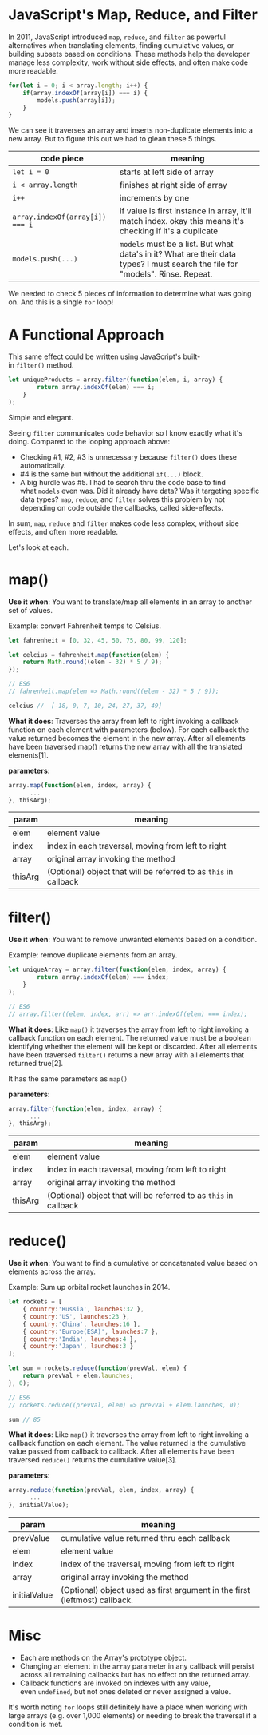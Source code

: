 # JavaScript's Map, Reduce, and Filter

In 2011, JavaScript introduced `map`, `reduce`, and `filter` as powerful alternatives when translating elements, finding cumulative values, or building subsets based on conditions. These methods help the developer manage less complexity, work without side effects, and often make code more readable.

```js
for(let i = 0; i < array.length; i++) {
    if(array.indexOf(array[i]) === i) {
        models.push(array[i]);
    }
}

```

We can see it traverses an array and inserts non-duplicate elements into a new array. But to figure this out we had to glean these 5 things.

| code piece                      | meaning                                                                                                                        |
| ------------------------------- | ------------------------------------------------------------------------------------------------------------------------------ |
| `let i = 0`                     | starts at left side of array                                                                                                   |
| `i < array.length`              | finishes at right side of array                                                                                                |
| `i++`                           | increments by one                                                                                                              |
| `array.indexOf(array[i]) === i` | if value is first instance in array, it'll match index. okay this means it's checking if it's a duplicate                      |
| `models.push(...)`              | `models` must be a list. But what data's in it? What are their data types? I must search the file for "models". Rinse. Repeat. |

We needed to check 5 pieces of information to determine what was going on. And this is a single `for` loop!

# A Functional Approach

This same effect could be written using JavaScript's built-in `filter()` method.

```js
let uniqueProducts = array.filter(function(elem, i, array) {
        return array.indexOf(elem) === i;
    }
);

```

Simple and elegant.

Seeing `filter` communicates code behavior so I know exactly what it's doing. Compared to the looping approach above:

-   Checking #1, #2, #3 is unnecessary because `filter()` does these automatically.
-   \#4 is the same but without the additional `if(...)` block.
-   A big hurdle was #5. I had to search thru the code base to find what `models` even was. Did it already have data? Was it targeting specific data types? `map`, `reduce`, and `filter` solves this problem by not depending on code outside the callbacks, called side-effects.

In sum, `map`, `reduce` and `filter` makes code less complex, without side effects, and often more readable.

Let's look at each.

# map()

**Use it when**: You want to translate/map all elements in an array to another set of values.

Example: convert Fahrenheit temps to Celsius.

```js
let fahrenheit = [0, 32, 45, 50, 75, 80, 99, 120];

let celcius = fahrenheit.map(function(elem) {
    return Math.round((elem - 32) * 5 / 9);
});

// ES6
// fahrenheit.map(elem => Math.round((elem - 32) * 5 / 9));

celcius //  [-18, 0, 7, 10, 24, 27, 37, 49]

```

**What it does**: Traverses the array from left to right invoking a callback function on each element with parameters (below). For each callback the value returned becomes the element in the new array. After all elements have been traversed map() returns the new array with all the translated elements[1].

**parameters**:

```js
array.map(function(elem, index, array) {
      ...
}, thisArg);

```

| param   | meaning                                                          |
| ------- | ---------------------------------------------------------------- |
| elem    | element value                                                    |
| index   | index in each traversal, moving from left to right               |
| array   | original array invoking the method                               |
| thisArg | (Optional) object that will be referred to as `this` in callback |

# filter()

**Use it when**: You want to remove unwanted elements based on a condition.

Example: remove duplicate elements from an array.

```js
let uniqueArray = array.filter(function(elem, index, array) {
        return array.indexOf(elem) === index;
    }
);

// ES6
// array.filter((elem, index, arr) => arr.indexOf(elem) === index);

```

**What it does**: Like `map()` it traverses the array from left to right invoking a callback function on each element. The returned value must be a boolean identifying whether the element will be kept or discarded. After all elements have been traversed `filter()` returns a new array with all elements that returned true[2].

It has the same parameters as `map()`

**parameters**:

```js
array.filter(function(elem, index, array) {
      ...
}, thisArg);

```

| param   | meaning                                                          |
| ------- | ---------------------------------------------------------------- |
| elem    | element value                                                    |
| index   | index in each traversal, moving from left to right               |
| array   | original array invoking the method                               |
| thisArg | (Optional) object that will be referred to as `this` in callback |

# reduce()

**Use it when**: You want to find a cumulative or concatenated value based on elements across the array.

Example: Sum up orbital rocket launches in 2014.

```js
let rockets = [
    { country:'Russia', launches:32 },
    { country:'US', launches:23 },
    { country:'China', launches:16 },
    { country:'Europe(ESA)', launches:7 },
    { country:'India', launches:4 },
    { country:'Japan', launches:3 }
];

let sum = rockets.reduce(function(prevVal, elem) {
    return prevVal + elem.launches;
}, 0);

// ES6
// rockets.reduce((prevVal, elem) => prevVal + elem.launches, 0);

sum // 85

```

**What it does**: Like `map()` it traverses the array from left to right invoking a callback function on each element. The value returned is the cumulative value passed from callback to callback. After all elements have been traversed `reduce()` returns the cumulative value[3].

**parameters**:

```js
array.reduce(function(prevVal, elem, index, array) {
      ...
}, initialValue);

```

| param        | meaning                                                                    |
| ------------ | -------------------------------------------------------------------------- |
| prevValue    | cumulative value returned thru each callback                               |
| elem         | element value                                                              |
| index        | index of the traversal, moving from left to right                          |
| array        | original array invoking the method                                         |
| initialValue | (Optional) object used as first argument in the first (leftmost) callback. |

# Misc

-   Each are methods on the Array's prototype object.
-   Changing an element in the `array` parameter in any callback will persist across all remaining callbacks but has no effect on the returned array.
-   Callback functions are invoked on indexes with any value, even `undefined`, but not ones deleted or never assigned a value.

It's worth noting `for` loops still definitely have a place when working with large arrays (e.g. over 1,000 elements) or needing to break the traversal if a condition is met.
